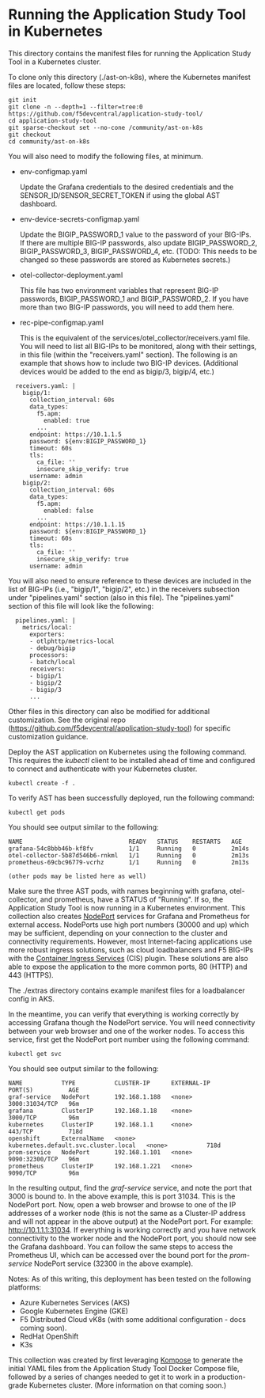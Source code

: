 # Running the Application Study Tool in Kubernetes

This directory contains the manifest files for running the Application Study Tool in a Kubernetes cluster.

To clone only this directory (./ast-on-k8s), where the Kubernetes manifest files are located, follow these steps:
```
git init 
git clone -n --depth=1 --filter=tree:0 https://github.com/f5devcentral/application-study-tool/
cd application-study-tool
git sparse-checkout set --no-cone /community/ast-on-k8s
git checkout
cd community/ast-on-k8s
```

You will also need to modify the following files, at minimum.
- env-configmap.yaml
  
  Update the Grafana credentials to the desired credentials and the SENSOR_ID/SENSOR_SECRET_TOKEN if using the global AST dashboard.
- env-device-secrets-configmap.yaml
  
  Update the BIGIP_PASSWORD_1 value to the password of your BIG-IPs. If there are multiple BIG-IP passwords, also update BIGIP_PASSWORD_2, BIGIP_PASSWORD_3, BIGIP_PASSWORD_4, etc. (TODO: This needs to be changed so these passwords are stored as Kubernetes secrets.)
- otel-collector-deployment.yaml
  
  This file has two environment variables that represent BIG-IP passwords, BIGIP_PASSWORD_1 and BIGIP_PASSWORD_2. If you have more than two BIG-IP passwords, you will need to add them here.
- rec-pipe-configmap.yaml
  
  This is the equivalent of the services/otel_collector/receivers.yaml file. You will need to list all BIG-IPs to be monitored, along with their settings, in this file (within the "receivers.yaml" section). The following is an example that shows how to include two BIG-IP devices. (Additional devices would be added to the end as bigip/3, bigip/4, etc.)

```
  receivers.yaml: |
    bigip/1:
      collection_interval: 60s
      data_types:
        f5.apm:
          enabled: true
        ...
      endpoint: https://10.1.1.5
      password: ${env:BIGIP_PASSWORD_1}
      timeout: 60s
      tls:
        ca_file: ''
        insecure_skip_verify: true
      username: admin
    bigip/2:
      collection_interval: 60s
      data_types:
        f5.apm:
          enabled: false
        ...
      endpoint: https://10.1.1.15
      password: ${env:BIGIP_PASSWORD_1}
      timeout: 60s
      tls:
        ca_file: ''
        insecure_skip_verify: true
      username: admin
  ```

  You will also need to ensure reference to these devices are included in the list of BIG-IPs (i.e., "bigip/1", "bigip/2", etc.) in the receivers subsection under "pipelines.yaml" section (also in this file). The "pipelines.yaml" section of this file will look like the following:
```
  pipelines.yaml: |
    metrics/local:
      exporters:
      - otlphttp/metrics-local
      - debug/bigip
      processors:
      - batch/local
      receivers:
      - bigip/1
      - bigip/2
      - bigip/3
      ...
```

Other files in this directory can also be modified for additional customization. See the original repo (https://github.com/f5devcentral/application-study-tool) for specific customization guidance.

Deploy the AST application on Kubernetes using the following command. This requires the _kubectl_ client to be installed ahead of time and configured to connect and authenticate with your Kubernetes cluster.
```
kubectl create -f .
```

To verify AST has been successfully deployed, run the following command:
```
kubectl get pods
```
You should see output similar to the following:
```
NAME                              READY   STATUS    RESTARTS   AGE
grafana-54c8bbb46b-kf8fv          1/1     Running   0          2m14s
otel-collector-5b87d546b6-rnkml   1/1     Running   0          2m13s
prometheus-69cbc96779-vcrhz       1/1     Running   0          2m13s

(other pods may be listed here as well)
```

Make sure the three AST pods, with names beginning with grafana, otel-collector, and prometheus, have a STATUS of "Running". If so, the Application Study Tool is now running in a Kubernetes environment. This collection also creates [NodePort](https://kubernetes.io/docs/concepts/services-networking/service/#type-nodeport) services for Grafana and Prometheus for external access. NodePorts use high port numbers (30000 and up) which may be sufficient, depending on your connection to the cluster and connectivity requirements. However, most Internet-facing applications use more robust ingress solutions, such as cloud loadbalancers and F5 BIG-IPs with the [Container Ingress Services](https://clouddocs.f5.com/containers/latest/) (CIS) plugin. These solutions are also able to expose the application to the more common ports, 80 (HTTP) and 443 (HTTPS).

The ./extras directory contains example manifest files for a loadbalancer config in AKS.

In the meantime, you can verify that everything is working correctly by accessing Grafana though the NodePort service. You will need connectivity between your web browser and one of the worker nodes.
To access this service, first get the NodePort port number using the following command:
```
kubectl get svc
```
You should see output similar to the following:
```
NAME           TYPE           CLUSTER-IP      EXTERNAL-IP                            PORT(S)          AGE
graf-service   NodePort       192.168.1.188   <none>                                 3000:31034/TCP   96m
grafana        ClusterIP      192.168.1.18    <none>                                 3000/TCP         96m
kubernetes     ClusterIP      192.168.1.1     <none>                                 443/TCP          718d
openshift      ExternalName   <none>          kubernetes.default.svc.cluster.local   <none>           718d
prom-service   NodePort       192.168.1.101   <none>                                 9090:32300/TCP   96m
prometheus     ClusterIP      192.168.1.221   <none>                                 9090/TCP         96m
```
In the resulting output, find the _graf-service_ service, and note the port that 3000 is bound to. In the above example, this is port 31034. This is the NodePort port. Now, open a web browser and browse to one of the IP addresses of a worker node (this is not the same as a Cluster-IP address and will not appear in the above output) at the NodePort port. For example: http://10.1.1.1:31034.
If everything is working correctly and you have network connectivity to the worker node and the NodePort port, you should now see the Grafana dashboard.
You can follow the same steps to access the Prometheus UI, which can be accessed over the bound port for the _prom-service_ NodePort service (32300 in the above example).

Notes:
As of this writing, this deployment has been tested on the following platforms:
- Azure Kubernetes Services (AKS)
- Google Kubernetes Engine (GKE)
- F5 Distributed Cloud vK8s (with some additional configuration - docs coming soon).
- RedHat OpenShift
- K3s

This collection was created by first leveraging [Kompose](https://kompose.io/) to generate the initial YAML files from the Application Study Tool Docker Compose file, followed by a series of changes needed to get it to work in a production-grade Kubernetes cluster. (More information on that coming soon.)
